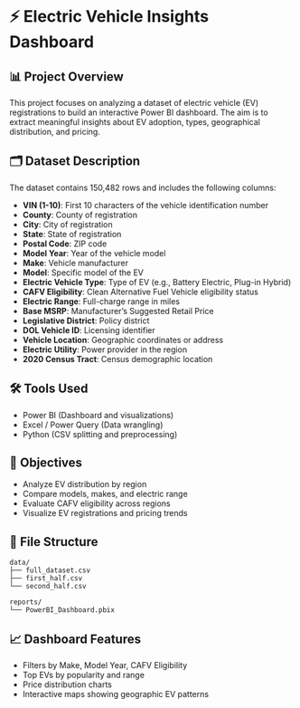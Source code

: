 # ⚡ Electric Vehicle Insights Dashboard

## 📊 Project Overview
This project focuses on analyzing a dataset of electric vehicle (EV) registrations to build an interactive Power BI dashboard. The aim is to extract meaningful insights about EV adoption, types, geographical distribution, and pricing.

## 🗂️ Dataset Description
The dataset contains 150,482 rows and includes the following columns:

- **VIN (1-10)**: First 10 characters of the vehicle identification number
- **County**: County of registration
- **City**: City of registration
- **State**: State of registration
- **Postal Code**: ZIP code
- **Model Year**: Year of the vehicle model
- **Make**: Vehicle manufacturer
- **Model**: Specific model of the EV
- **Electric Vehicle Type**: Type of EV (e.g., Battery Electric, Plug-in Hybrid)
- **CAFV Eligibility**: Clean Alternative Fuel Vehicle eligibility status
- **Electric Range**: Full-charge range in miles
- **Base MSRP**: Manufacturer’s Suggested Retail Price
- **Legislative District**: Policy district
- **DOL Vehicle ID**: Licensing identifier
- **Vehicle Location**: Geographic coordinates or address
- **Electric Utility**: Power provider in the region
- **2020 Census Tract**: Census demographic location

## 🛠️ Tools Used
- Power BI (Dashboard and visualizations)
- Excel / Power Query (Data wrangling)
- Python (CSV splitting and preprocessing)

## 🎯 Objectives
- Analyze EV distribution by region
- Compare models, makes, and electric range
- Evaluate CAFV eligibility across regions
- Visualize EV registrations and pricing trends

## 📁 File Structure
```
data/
├── full_dataset.csv
├── first_half.csv
└── second_half.csv

reports/
└── PowerBI_Dashboard.pbix
```

## 📈 Dashboard Features
- Filters by Make, Model Year, CAFV Eligibility
- Top EVs by popularity and range
- Price distribution charts
- Interactive maps showing geographic EV patterns
